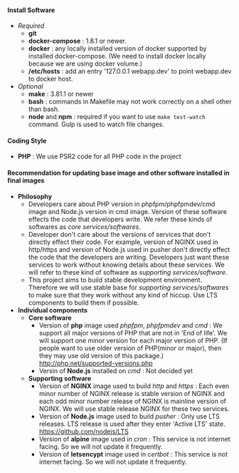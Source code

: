 #### Install Software
- *Required*
    - **git**
    - **docker-compose** : 1.8.1 or newer.
    - **docker** : any locally installed version of docker supported by installed docker-compose. (We need to install docker locally because we are using docker volume.)
    - **/etc/hosts** : add an entry '127.0.0.1	webapp.dev' to point webapp.dev to docker host.
- *Optional*
    - **make** : 3.81.1 or newer
    - **bash** : commands in Makefile may not work correctly on a shell other than bash.
    - **node** and **npm** : required if you want to use ```make test-watch``` command. Gulp is used to watch file changes.

#### Coding Style
- **PHP** : We use PSR2 code for all PHP code in the project

#### Recommendation for updating base image and other software installed in final images
- **Philosophy**
    - Developers care about PHP version in phpfpm/phpfpmdev/cmd image and Node.js version in cmd image. Version of these software effects the code that developers write. We refer these kinds of softwares as *core services/softwares*.
    - Developer don't care about the versions of services that don't directly effect their code. For example, version of NGINX used in http/https and version of Node.js used in pusher don't directly effect the code that the developers are writing. Developers just want these services to work without knowing details about these services. We will refer to these kind of software as *supporting services/software*.
    - This project aims to build stable development environment. Therefore we will use stable base for *supporting services/softwares* to make sure that they work without any kind of hiccup. Use LTS components to build them if possible.
- **Individual components**
    - **Core software**
        - Version of **php** image used *phpfpm*, *phpfpmdev* and *cmd* : We support all major versions of PHP that are not in 'End of life'. We will support one minor version for each major version of PHP. (If people want to use older version of PHP(minor or major), then they may use old version of this package.) http://php.net/supported-versions.php
        - Versin of **Node.js** installed on *cmd* : Not decided yet
    - **Supporting software**
        - Version of **NGINX** image used to build *http* and *https* : Each even minor number of NGINX release is stable version of NGINX and each odd minor number release of NGINX is mainline version of NGINX. We will use stable release NGINX for these two services.
        - Version of **Node.js** image used to build *pusher* : Only use LTS releases. LTS release is used after they enter 'Active LTS' state. https://github.com/nodejs/LTS
        - Version of **alpine** image used in *cron* : This service is not internet facing. So we will not update it frequently.
        - Version of **letsencypt** image used in *certbot* : This service is not internet facing. So we will not update it frequently.
